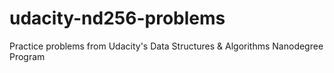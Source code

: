 # udacity-nd256-problems
Practice problems from Udacity's Data Structures &amp; Algorithms Nanodegree Program
